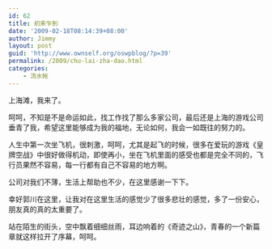 ```yaml
---
id: 62
title: 初来乍到
date: '2009-02-18T08:14:39+08:00'
author: Jimmy
layout: post
guid: 'http://www.ownself.org/oswpblog/?p=39'
permalink: /2009/chu-lai-zha-dao.html
categories:
    - 流水帐
---
```


上海滩，我来了。

呵呵，不知是不是命运如此，找工作找了那么多家公司，最后还是上海的游戏公司垂青了我，希望这里能够成为我的福地，无论如何，我会一如既往的努力的。

人生中第一次坐飞机，很刺激，呵呵，尤其是起飞的时候，很多在爱玩的游戏《皇牌空战》中很好做得机动，即使再小，坐在飞机里面的感受也都是完全不同的，飞行员果然不容易，每一行都有自己不容易的地方啊。

公司对我们不薄，生活上帮助也不少，在这里感谢一下下。

幸好郭川在这里，让我对在这里生活的感觉少了很多悲壮的感觉，多了一份安心，朋友真的真的太重要了。

站在陌生的街头，空中飘着细细丝雨，耳边响着的《奇迹之山》，青春的一个新篇章就这样拉开了序幕，呵呵。